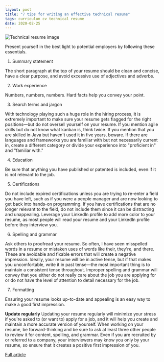 ```yaml
---
layout: post
title: "7 tips for writing an effective technical resume"
tags: curriculum cv technical resume
date: 2020-02-25
---
```


![Technical resume image](https://opensource.com/sites/default/files/styles/image-full-size/public/lead-images/resume_career_document_general.png?itok=JEaFL2XI)

Present yourself in the best light to potential employers by following these essentials.

1. Summary statement

The short paragraph at the top of your resume should be clean and concise, have a clear 
purpose, and avoid excessive use of adjectives and adverbs.

2. Work experience

Numbers, numbers, numbers. Hard facts help you convey your point.

3. Search terms and jargon

With technology playing such a huge role in the hiring process, it is extremely important to 
make sure your resume gets flagged for the right positions—but do not oversell yourself on your 
resume. If you mention agile skills but do not know what kanban is, think twice. If you mention 
that you are skilled in Java but haven't used it in five years, beware. If there are languages 
and frameworks you are familiar with but not necessarily current in, create a different category 
or divide your experience into "proficient in" and "familiar with."

4. Education

Be sure that anything you have published or patented is included, even if it is not relevant to the job.

5. Certifications

Do not include expired certifications unless you are trying to re-enter a field you have left, 
such as if you were a people manager and are now looking to get back into hands-on programming. 
If you have certifications that are no longer relevant to the field, do not include them since 
it can be distracting and unappealing. Leverage your LinkedIn profile to add more color to your 
resume, as most people will read your resume and your LinkedIn profile before they interview you.

6. Spelling and grammar

Ask others to proofread your resume. So often, I have seen misspelled words in a resume or mistaken 
uses of words like their, they're, and there. These are avoidable and fixable errors that will create 
a negative impression. Ideally, your resume will be in active tense, but if that makes you uncomfortable, 
write it in past tense—the most important thing is to maintain a consistent tense throughout. Improper 
spelling and grammar will convey that you either do not really care about the job you are applying for 
or do not have the level of attention to detail necessary for the job.

7. Formatting

Ensuring your resume looks up-to-date and appealing is an easy way to make a good first impression.

**Update regularly**
Updating your resume regularly will minimize your stress if you're asked to (or want to) apply for a job, 
and it will help you create and maintain a more accurate version of yourself. When working on your resume, 
be forward-thinking and be sure to ask at least three other people to review it for content, spelling, and 
grammar. Even if you are recruited by or referred to a company, your interviewers may know you only by your 
resume, so ensure that it creates a positive first impression of you.

[Full article](https://opensource.com/article/20/2/technical-resume-writing)
